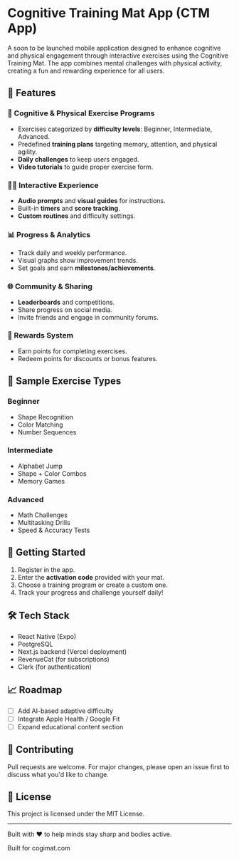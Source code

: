 # Cognitive Training Mat App (CTM App)

A soon to be launched mobile application designed to enhance cognitive and physical engagement through interactive exercises using the Cognitive Training Mat. The app combines mental challenges with physical activity, creating a fun and rewarding experience for all users.

## 🚀 Features

### 🧠 Cognitive & Physical Exercise Programs
- Exercises categorized by **difficulty levels**: Beginner, Intermediate, Advanced.
- Predefined **training plans** targeting memory, attention, and physical agility.
- **Daily challenges** to keep users engaged.
- **Video tutorials** to guide proper exercise form.

### 🧍‍♂️ Interactive Experience
- **Audio prompts** and **visual guides** for instructions.
- Built-in **timers** and **score tracking**.
- **Custom routines** and difficulty settings.

### 📊 Progress & Analytics
- Track daily and weekly performance.
- Visual graphs show improvement trends.
- Set goals and earn **milestones/achievements**.

### 🌐 Community & Sharing
- **Leaderboards** and competitions.
- Share progress on social media.
- Invite friends and engage in community forums.

### 🎁 Rewards System
- Earn points for completing exercises.
- Redeem points for discounts or bonus features.

## 🧩 Sample Exercise Types

### Beginner
- Shape Recognition
- Color Matching
- Number Sequences

### Intermediate
- Alphabet Jump
- Shape + Color Combos
- Memory Games

### Advanced
- Math Challenges
- Multitasking Drills
- Speed & Accuracy Tests

## 📱 Getting Started

1. Register in the app.
2. Enter the **activation code** provided with your mat.
3. Choose a training program or create a custom one.
4. Track your progress and challenge yourself daily!

## 🛠 Tech Stack

- React Native (Expo)
- PostgreSQL
- Next.js backend (Vercel deployment)
- RevenueCat (for subscriptions)
- Clerk (for authentication)

## 📈 Roadmap

- [ ] Add AI-based adaptive difficulty
- [ ] Integrate Apple Health / Google Fit
- [ ] Expand educational content section

## 🤝 Contributing

Pull requests are welcome. For major changes, please open an issue first to discuss what you'd like to change.

## 📄 License

This project is licensed under the MIT License.

---

Built with ❤️ to help minds stay sharp and bodies active.

Built for cogimat.com
